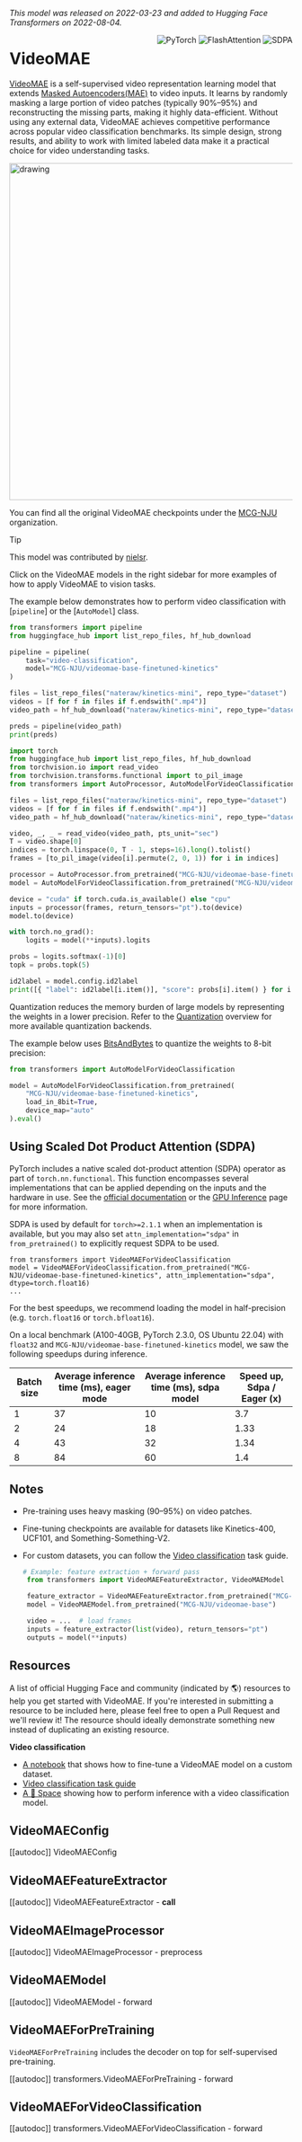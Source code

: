 <!--Copyright 2022 The HuggingFace Team. All rights reserved.

Licensed under the Apache License, Version 2.0 (the "License"); you may not use this file except in compliance with
the License. You may obtain a copy of the License at

http://www.apache.org/licenses/LICENSE-2.0

Unless required by applicable law or agreed to in writing, software distributed under the License is distributed on
an "AS IS" BASIS, WITHOUT WARRANTIES OR CONDITIONS OF ANY KIND, either express or implied. See the License for the
specific language governing permissions and limitations under the License.

⚠️ Note that this file is in Markdown but contain specific syntax for our doc-builder (similar to MDX) that may not be
rendered properly in your Markdown viewer.

-->
*This model was released on 2022-03-23 and added to Hugging Face Transformers on 2022-08-04.*

<div style="float: right;">
    <div class="flex flex-wrap space-x-1">
        <img alt="PyTorch" src="https://img.shields.io/badge/PyTorch-DE3412?style=flat&logo=pytorch&logoColor=white">
        <img alt="FlashAttention" src="https://img.shields.io/badge/%E2%9A%A1%EF%B8%8E%20FlashAttention-eae0c8?style=flat">
        <img alt="SDPA" src="https://img.shields.io/badge/SDPA-DE3412?style=flat&logo=pytorch&logoColor=white">
    </div>
</div>

# VideoMAE

[VideoMAE](https://huggingface.co/papers/2203.12602) is a self-supervised video representation learning model that extends [Masked Autoencoders(MAE)](vit_mae) to video inputs. It learns by randomly masking a large portion of video patches (typically 90%–95%) and reconstructing the missing parts, making it highly data-efficient. Without using any external data, VideoMAE achieves competitive performance across popular video classification benchmarks. Its simple design, strong results, and ability to work with limited labeled data make it a practical choice for video understanding tasks.

<img src="https://huggingface.co/datasets/huggingface/documentation-images/resolve/main/transformers/model_doc/videomae_architecture.jpeg"
alt="drawing" width="600"/>

You can find all the original VideoMAE checkpoints under the [MCG-NJU](https://huggingface.co/MCG-NJU/models) organization.

> [!TIP]
> This model was contributed by [nielsr](https://huggingface.co/nielsr).
>
> Click on the VideoMAE models in the right sidebar for more examples of how to apply VideoMAE to vision tasks.

The example below demonstrates how to perform video classification with [`pipeline`] or the [`AutoModel`] class.

<hfoptions id="usage">
<hfoption id="Pipeline">

```python
from transformers import pipeline
from huggingface_hub import list_repo_files, hf_hub_download

pipeline = pipeline(
    task="video-classification",
    model="MCG-NJU/videomae-base-finetuned-kinetics"
)

files = list_repo_files("nateraw/kinetics-mini", repo_type="dataset")
videos = [f for f in files if f.endswith(".mp4")]
video_path = hf_hub_download("nateraw/kinetics-mini", repo_type="dataset", filename=videos[0])

preds = pipeline(video_path)
print(preds)
```

</hfoption>
<hfoption id="AutoModel">

```python
import torch
from huggingface_hub import list_repo_files, hf_hub_download
from torchvision.io import read_video
from torchvision.transforms.functional import to_pil_image
from transformers import AutoProcessor, AutoModelForVideoClassification

files = list_repo_files("nateraw/kinetics-mini", repo_type="dataset")
videos = [f for f in files if f.endswith(".mp4")]
video_path = hf_hub_download("nateraw/kinetics-mini", repo_type="dataset", filename=videos[0])

video, _, _ = read_video(video_path, pts_unit="sec")
T = video.shape[0]
indices = torch.linspace(0, T - 1, steps=16).long().tolist()
frames = [to_pil_image(video[i].permute(2, 0, 1)) for i in indices]

processor = AutoProcessor.from_pretrained("MCG-NJU/videomae-base-finetuned-kinetics")
model = AutoModelForVideoClassification.from_pretrained("MCG-NJU/videomae-base-finetuned-kinetics").eval()

device = "cuda" if torch.cuda.is_available() else "cpu"
inputs = processor(frames, return_tensors="pt").to(device)
model.to(device)

with torch.no_grad():
    logits = model(**inputs).logits

probs = logits.softmax(-1)[0]
topk = probs.topk(5)

id2label = model.config.id2label
print([{ "label": id2label[i.item()], "score": probs[i].item() } for i in topk.indices])
```

</hfoption>
</hfoptions>

Quantization reduces the memory burden of large models by representing the weights in a lower precision. Refer to the [Quantization](../quantization/overview) overview for more available quantization backends.

The example below uses [BitsAndBytes](https://huggingface.co/docs/transformers/main/en/quantization/bitsandbytes) to quantize the weights to 8-bit precision:

```python
from transformers import AutoModelForVideoClassification

model = AutoModelForVideoClassification.from_pretrained(
    "MCG-NJU/videomae-base-finetuned-kinetics",
    load_in_8bit=True, 
    device_map="auto"
).eval()
```

## Using Scaled Dot Product Attention (SDPA)

PyTorch includes a native scaled dot-product attention (SDPA) operator as part of `torch.nn.functional`. This function 
encompasses several implementations that can be applied depending on the inputs and the hardware in use. See the 
[official documentation](https://pytorch.org/docs/stable/generated/torch.nn.functional.scaled_dot_product_attention.html) 
or the [GPU Inference](https://huggingface.co/docs/transformers/main/en/perf_infer_gpu_one#pytorch-scaled-dot-product-attention)
page for more information.

SDPA is used by default for `torch>=2.1.1` when an implementation is available, but you may also set 
`attn_implementation="sdpa"` in `from_pretrained()` to explicitly request SDPA to be used.

```
from transformers import VideoMAEForVideoClassification
model = VideoMAEForVideoClassification.from_pretrained("MCG-NJU/videomae-base-finetuned-kinetics", attn_implementation="sdpa", dtype=torch.float16)
...
```

For the best speedups, we recommend loading the model in half-precision (e.g. `torch.float16` or `torch.bfloat16`).

On a local benchmark (A100-40GB, PyTorch 2.3.0, OS Ubuntu 22.04) with `float32` and `MCG-NJU/videomae-base-finetuned-kinetics` model, we saw the following speedups during inference.

|   Batch size |   Average inference time (ms), eager mode |   Average inference time (ms), sdpa model |   Speed up, Sdpa / Eager (x) |
|--------------|-------------------------------------------|-------------------------------------------|------------------------------|
|            1 |                                        37 |                                        10 |                      3.7  |
|            2 |                                        24 |                                        18 |                      1.33 |
|            4 |                                        43 |                                        32 |                      1.34 |
|            8 |                                        84 |                                        60 |                      1.4  |

## Notes

- Pre-training uses heavy masking (90–95%) on video patches.
- Fine-tuning checkpoints are available for datasets like Kinetics-400, UCF101, and Something-Something-V2.
- For custom datasets, you can follow the [Video classification](../tasks/video_classification) task guide.

   ```py
   # Example: feature extraction + forward pass
    from transformers import VideoMAEFeatureExtractor, VideoMAEModel

    feature_extractor = VideoMAEFeatureExtractor.from_pretrained("MCG-NJU/videomae-base")
    model = VideoMAEModel.from_pretrained("MCG-NJU/videomae-base")

    video = ...  # load frames
    inputs = feature_extractor(list(video), return_tensors="pt")
    outputs = model(**inputs)
    ``` 
   
## Resources

A list of official Hugging Face and community (indicated by 🌎) resources to help you get started with VideoMAE. If
you're interested in submitting a resource to be included here, please feel free to open a Pull Request and we'll
review it! The resource should ideally demonstrate something new instead of duplicating an existing resource.

**Video classification**
- [A notebook](https://github.com/huggingface/notebooks/blob/main/examples/video_classification.ipynb) that shows how
to fine-tune a VideoMAE model on a custom dataset.
- [Video classification task guide](../tasks/video_classification)
- [A 🤗 Space](https://huggingface.co/spaces/sayakpaul/video-classification-ucf101-subset) showing how to perform inference with a video classification model.

## VideoMAEConfig

[[autodoc]] VideoMAEConfig

## VideoMAEFeatureExtractor

[[autodoc]] VideoMAEFeatureExtractor
    - __call__

## VideoMAEImageProcessor

[[autodoc]] VideoMAEImageProcessor
    - preprocess

## VideoMAEModel

[[autodoc]] VideoMAEModel
    - forward

## VideoMAEForPreTraining

`VideoMAEForPreTraining` includes the decoder on top for self-supervised pre-training.

[[autodoc]] transformers.VideoMAEForPreTraining
    - forward

## VideoMAEForVideoClassification

[[autodoc]] transformers.VideoMAEForVideoClassification
    - forward
